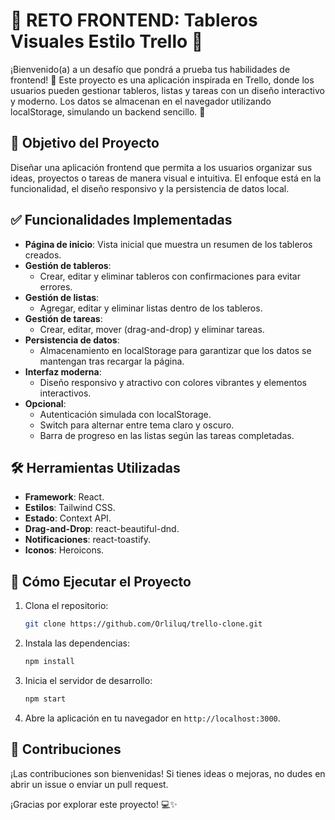 # 🌟 RETO FRONTEND: Tableros Visuales Estilo Trello 🌟

¡Bienvenido(a) a un desafío que pondrá a prueba tus habilidades de frontend! 🎨 Este proyecto es una aplicación inspirada en Trello, donde los usuarios pueden gestionar tableros, listas y tareas con un diseño interactivo y moderno. Los datos se almacenan en el navegador utilizando localStorage, simulando un backend sencillo. 🚀

## 🎯 Objetivo del Proyecto

Diseñar una aplicación frontend que permita a los usuarios organizar sus ideas, proyectos o tareas de manera visual e intuitiva. El enfoque está en la funcionalidad, el diseño responsivo y la persistencia de datos local.

## ✅ Funcionalidades Implementadas

- **Página de inicio**: Vista inicial que muestra un resumen de los tableros creados.
- **Gestión de tableros**:
  - Crear, editar y eliminar tableros con confirmaciones para evitar errores.
- **Gestión de listas**:
  - Agregar, editar y eliminar listas dentro de los tableros.
- **Gestión de tareas**:
  - Crear, editar, mover (drag-and-drop) y eliminar tareas.
- **Persistencia de datos**:
  - Almacenamiento en localStorage para garantizar que los datos se mantengan tras recargar la página.
- **Interfaz moderna**:
  - Diseño responsivo y atractivo con colores vibrantes y elementos interactivos.
- **Opcional**:
  - Autenticación simulada con localStorage.
  - Switch para alternar entre tema claro y oscuro.
  - Barra de progreso en las listas según las tareas completadas.

## 🛠️ Herramientas Utilizadas

- **Framework**: React.
- **Estilos**: Tailwind CSS.
- **Estado**: Context API.
- **Drag-and-Drop**: react-beautiful-dnd.
- **Notificaciones**: react-toastify.
- **Iconos**: Heroicons.

## 🚀 Cómo Ejecutar el Proyecto

1. Clona el repositorio:

   ```bash
   git clone https://github.com/Orliluq/trello-clone.git
   ```

2. Instala las dependencias:

   ```bash
   npm install
   ```

3. Inicia el servidor de desarrollo:

   ```bash
   npm start
   ```

4. Abre la aplicación en tu navegador en `http://localhost:3000`.

## 🎉 Contribuciones

¡Las contribuciones son bienvenidas! Si tienes ideas o mejoras, no dudes en abrir un issue o enviar un pull request.

¡Gracias por explorar este proyecto! 💻✨